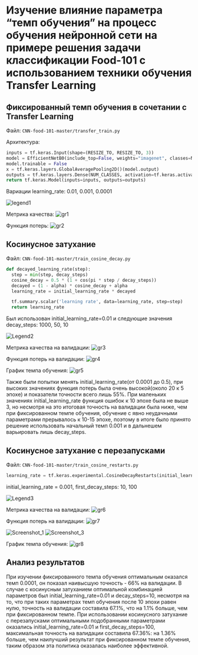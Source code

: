 # Изучение влияние параметра “темп обучения” на процесс обучения нейронной сети на примере решения задачи классификации Food-101 с использованием техники обучения Transfer Learning
## Фиксированный темп обучения в сочетании с Transfer Learning
Файл: `CNN-food-101-master/transfer_train.py`

Архитектура:
```python
inputs = tf.keras.Input(shape=(RESIZE_TO, RESIZE_TO, 3))
model = EfficientNetB0(include_top=False, weights="imagenet", classes=NUM_CLASSES, input_tensor=inputs)
model.trainable = False
x = tf.keras.layers.GlobalAveragePooling2D()(model.output)
outputs = tf.keras.layers.Dense(NUM_CLASSES, activation=tf.keras.activations.softmax)(x)
return tf.keras.Model(inputs=inputs, outputs=outputs)
```
Вариации learning_rate: 0.01, 0.001, 0.0001

![legend1](https://user-images.githubusercontent.com/24518594/115959624-c866ab00-a515-11eb-8171-506fd726d86a.png)

Метрика качества:
![gr1](https://github.com/actharsis/lab3/blob/main/graphs/epoch_categorical_accuracy_const_lr.svg)

Функция потерь:
![gr2](https://github.com/actharsis/lab3/blob/main/graphs/epoch_loss_const_lr.svg)
## Косинусное затухание
Файл: `CNN-food-101-master/train_cosine_decay.py`

```python
def decayed_learning_rate(step):
  step = min(step, decay_steps)
  cosine_decay = 0.5 * (1 + cos(pi * step / decay_steps))
  decayed = (1 - alpha) * cosine_decay + alpha
  learning_rate = initial_learning_rate * decayed

  tf.summary.scalar('learning rate', data=learning_rate, step=step)
  return learning_rate
```
Был использован initial_learning_rate=0.01 и следующие значения decay_steps: 1000, 50, 10

![Legend2](https://user-images.githubusercontent.com/24518594/116000077-70a07080-a5f7-11eb-870f-9204a4fa18b6.png)

Метрика качества на валидации:
![gr3](https://github.com/actharsis/lab3/blob/main/graphs/epoch_categorical_accuracy_cosine.svg)

Функция потерь на валидации:
![gr4](https://github.com/actharsis/lab3/blob/main/graphs/epoch_loss_cosine.svg)

График темпа обучения:
![gr5](https://github.com/actharsis/lab3/blob/main/graphs/learning%20rate_cosine.svg)

Также были попытки менять initial_learning_rate(от 0.0001 до 0.5), при высоких значениях функция потерь была очень высокой(около 20 к 5 эпохе) и показатели точности всего лишь 55%. При маленьких значениях initial_learning_rate функция ошибок к 10 эпохе была не выше 3, но несмотря на это итоговая точность на валидации была ниже, чем при фиксированном темпе обучения, обучение с явно неудачными параметрами прерывалось к 10-15 эпохе, поэтому в итоге было принято решение использовать начальный темп 0.001 и в дальнешем варьировать лишь decay_steps.
## Косинусное затухание с перезапусками
Файл: `CNN-food-101-master/train_cosine_restarts.py`
```python
learning_rate = tf.keras.experimental.CosineDecayRestarts(initial_learning_rate, first_decay_steps)
```
initial_learning_rate = 0.001, first_decay_steps: 10, 100

![Legend3](https://user-images.githubusercontent.com/24518594/116113261-018f4e80-a6c1-11eb-8d6a-7385f891cce7.png)

Метрика качества на валидации:
![gr6](https://github.com/actharsis/lab3/blob/main/graphs/cosine_restart/epoch_categorical_accuracy.svg)

Функция потерь на валидации:
![gr7](https://github.com/actharsis/lab3/blob/main/graphs/cosine_restart/epoch_loss.svg)

![Screenshot_1](https://user-images.githubusercontent.com/24518594/116113386-21bf0d80-a6c1-11eb-9ec8-1ae97b5c0a5f.png)
![Screenshot_3](https://user-images.githubusercontent.com/24518594/116113400-24216780-a6c1-11eb-927d-77d58719fcea.png)

График темпа обучения:
![gr8](https://github.com/actharsis/lab3/blob/main/graphs/cosine_restart/epoch_learning_rate.svg)

## Анализ результатов
При изучении фиксированного темпа обучения оптимальным оказался темп 0.0001, он показал наивысшую точность - 66% на валидации. В случае с косинусным затуханием оптимальной комбинацией параметров был initial_learning_rate=0.01 и decay_steps=10, несмотря на то, что при таких параметрах темп обучения после 10 эпохи равен нулю, точность на валидации составила 67.1%, что на 1.1% больше, чем при фиксированном темпе. При использовании косинусного затухание с перезапусками оптимальными подобранными параметрами оказались initial_learning_rate=0.01 и first_decay_steps=100, максимальная точность на валидации составила 67.36%: на 1.36% больше, чем наилучший результат при фиксированном темпе обучения, таким образом эта политика оказалась наиболее эффективной.
